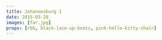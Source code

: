 ```yaml
---
title: Johannesburg 1
date: 2015-03-28
images: [far.jpg]
props: [rbb, black-lace-up-boots, pink-hello-kitty-chair]
---
```

